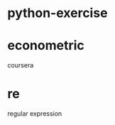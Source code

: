 # python-exercise

econometric
=================================
coursera

re
=================================
regular expression